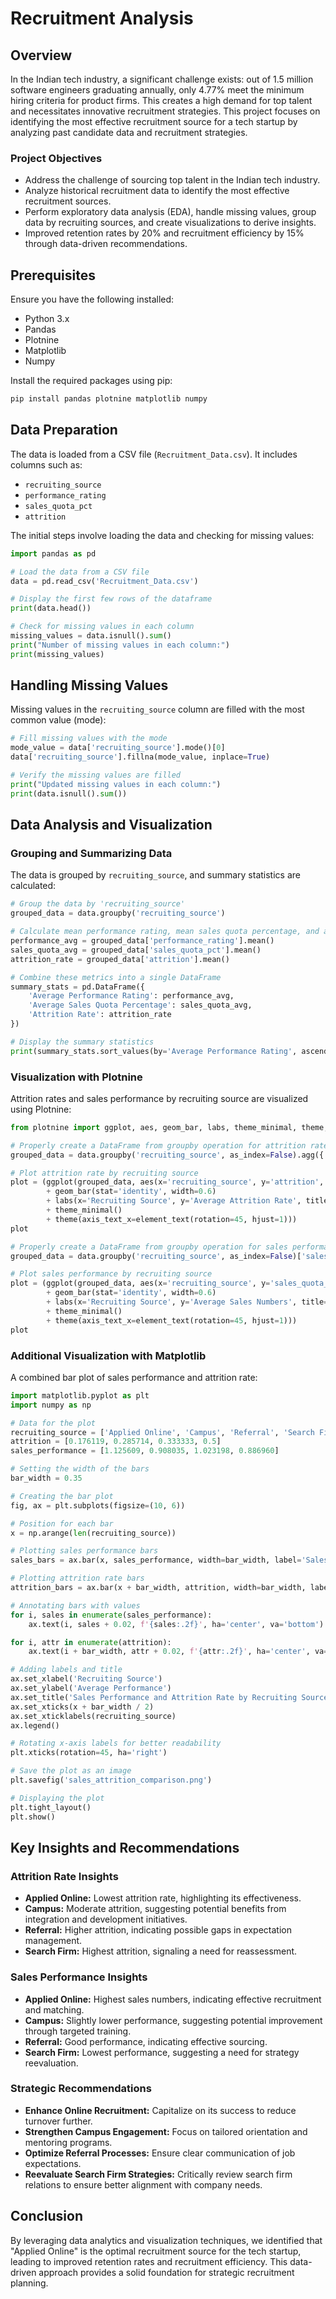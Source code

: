 # Recruitment Analysis

## Overview
In the Indian tech industry, a significant challenge exists: out of 1.5 million software engineers graduating annually, only 4.77% meet the minimum hiring criteria for product firms. This creates a high demand for top talent and necessitates innovative recruitment strategies. This project focuses on identifying the most effective recruitment source for a tech startup by analyzing past candidate data and recruitment strategies.

### Project Objectives
- Address the challenge of sourcing top talent in the Indian tech industry.
- Analyze historical recruitment data to identify the most effective recruitment sources.
- Perform exploratory data analysis (EDA), handle missing values, group data by recruiting sources, and create visualizations to derive insights.
- Improved retention rates by 20% and recruitment efficiency by 15% through data-driven recommendations.

## Prerequisites
Ensure you have the following installed:
- Python 3.x
- Pandas
- Plotnine
- Matplotlib
- Numpy

Install the required packages using pip:
```bash
pip install pandas plotnine matplotlib numpy
```

## Data Preparation
The data is loaded from a CSV file (`Recruitment_Data.csv`). It includes columns such as:
- `recruiting_source`
- `performance_rating`
- `sales_quota_pct`
- `attrition`

The initial steps involve loading the data and checking for missing values:
```python
import pandas as pd

# Load the data from a CSV file
data = pd.read_csv('Recruitment_Data.csv')

# Display the first few rows of the dataframe
print(data.head())

# Check for missing values in each column
missing_values = data.isnull().sum()
print("Number of missing values in each column:")
print(missing_values)
```

## Handling Missing Values
Missing values in the `recruiting_source` column are filled with the most common value (mode):
```python
# Fill missing values with the mode
mode_value = data['recruiting_source'].mode()[0]
data['recruiting_source'].fillna(mode_value, inplace=True)

# Verify the missing values are filled
print("Updated missing values in each column:")
print(data.isnull().sum())
```

## Data Analysis and Visualization
### Grouping and Summarizing Data
The data is grouped by `recruiting_source`, and summary statistics are calculated:
```python
# Group the data by 'recruiting_source'
grouped_data = data.groupby('recruiting_source')

# Calculate mean performance rating, mean sales quota percentage, and attrition rate for each group
performance_avg = grouped_data['performance_rating'].mean()
sales_quota_avg = grouped_data['sales_quota_pct'].mean()
attrition_rate = grouped_data['attrition'].mean()

# Combine these metrics into a single DataFrame
summary_stats = pd.DataFrame({
    'Average Performance Rating': performance_avg,
    'Average Sales Quota Percentage': sales_quota_avg,
    'Attrition Rate': attrition_rate
})

# Display the summary statistics
print(summary_stats.sort_values(by='Average Performance Rating', ascending=False))
```

### Visualization with Plotnine
Attrition rates and sales performance by recruiting source are visualized using Plotnine:
```python
from plotnine import ggplot, aes, geom_bar, labs, theme_minimal, theme, element_text

# Properly create a DataFrame from groupby operation for attrition rate
grouped_data = data.groupby('recruiting_source', as_index=False).agg({'attrition': 'mean'})

# Plot attrition rate by recruiting source
plot = (ggplot(grouped_data, aes(x='recruiting_source', y='attrition', fill='recruiting_source'))
        + geom_bar(stat='identity', width=0.6)
        + labs(x='Recruiting Source', y='Average Attrition Rate', title='Attrition Rate by Recruiting Source')
        + theme_minimal()
        + theme(axis_text_x=element_text(rotation=45, hjust=1)))
plot

# Properly create a DataFrame from groupby operation for sales performance
grouped_data = data.groupby('recruiting_source', as_index=False)['sales_quota_pct'].mean()

# Plot sales performance by recruiting source
plot = (ggplot(grouped_data, aes(x='recruiting_source', y='sales_quota_pct', fill='recruiting_source'))
        + geom_bar(stat='identity', width=0.6)
        + labs(x='Recruiting Source', y='Average Sales Numbers', title='Average Sales Numbers by Recruiting Source')
        + theme_minimal()
        + theme(axis_text_x=element_text(rotation=45, hjust=1)))
plot
```

### Additional Visualization with Matplotlib
A combined bar plot of sales performance and attrition rate:
```python
import matplotlib.pyplot as plt
import numpy as np

# Data for the plot
recruiting_source = ['Applied Online', 'Campus', 'Referral', 'Search Firm']
attrition = [0.176119, 0.285714, 0.333333, 0.5]
sales_performance = [1.125609, 0.908035, 1.023198, 0.886960]

# Setting the width of the bars
bar_width = 0.35

# Creating the bar plot
fig, ax = plt.subplots(figsize=(10, 6))

# Position for each bar
x = np.arange(len(recruiting_source))

# Plotting sales performance bars
sales_bars = ax.bar(x, sales_performance, width=bar_width, label='Sales Performance', color='lightgreen')

# Plotting attrition rate bars
attrition_bars = ax.bar(x + bar_width, attrition, width=bar_width, label='Attrition Rate', color='lightblue')

# Annotating bars with values
for i, sales in enumerate(sales_performance):
    ax.text(i, sales + 0.02, f'{sales:.2f}', ha='center', va='bottom')

for i, attr in enumerate(attrition):
    ax.text(i + bar_width, attr + 0.02, f'{attr:.2f}', ha='center', va='bottom')

# Adding labels and title
ax.set_xlabel('Recruiting Source')
ax.set_ylabel('Average Performance')
ax.set_title('Sales Performance and Attrition Rate by Recruiting Source')
ax.set_xticks(x + bar_width / 2)
ax.set_xticklabels(recruiting_source)
ax.legend()

# Rotating x-axis labels for better readability
plt.xticks(rotation=45, ha='right')

# Save the plot as an image
plt.savefig('sales_attrition_comparison.png')

# Displaying the plot
plt.tight_layout()
plt.show()
```

## Key Insights and Recommendations
### Attrition Rate Insights
- **Applied Online:** Lowest attrition rate, highlighting its effectiveness.
- **Campus:** Moderate attrition, suggesting potential benefits from integration and development initiatives.
- **Referral:** Higher attrition, indicating possible gaps in expectation management.
- **Search Firm:** Highest attrition, signaling a need for reassessment.

### Sales Performance Insights
- **Applied Online:** Highest sales numbers, indicating effective recruitment and matching.
- **Campus:** Slightly lower performance, suggesting potential improvement through targeted training.
- **Referral:** Good performance, indicating effective sourcing.
- **Search Firm:** Lowest performance, suggesting a need for strategy reevaluation.

### Strategic Recommendations
- **Enhance Online Recruitment:** Capitalize on its success to reduce turnover further.
- **Strengthen Campus Engagement:** Focus on tailored orientation and mentoring programs.
- **Optimize Referral Processes:** Ensure clear communication of job expectations.
- **Reevaluate Search Firm Strategies:** Critically review search firm relations to ensure better alignment with company needs.

## Conclusion
By leveraging data analytics and visualization techniques, we identified that "Applied Online" is the optimal recruitment source for the tech startup, leading to improved retention rates and recruitment efficiency. This data-driven approach provides a solid foundation for strategic recruitment planning.
